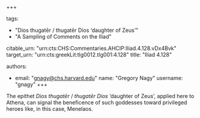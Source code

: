 +++

tags:
- "Dios thugatēr / thugatēr Dios ‘daughter of Zeus’"
- "A Sampling of Comments on the Iliad"

citable_urn: "urn:cts:CHS:Commentaries.AHCIP:Iliad.4.128.vDx4Bvk"
target_urn: "urn:cts:greekLit:tlg0012.tlg001:4.128"
title: "Iliad 4.128"

authors:
- email: "gnagy@chs.harvard.edu"
  name: "Gregory Nagy"
  username: "gnagy"
+++

<p>The epithet <em>Dios thugatēr</em> / <em>thugatēr Dios</em> ‘daughter of Zeus’, applied here to Athena, can signal the beneficence of such goddesses toward privileged heroes like, in this case, Menelaos.  </p>